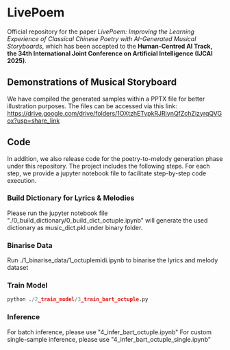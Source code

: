 # LivePoem
Official repository for the paper *LivePoem: Improving the Learning Experience of Classical Chinese Poetry with AI-Generated Musical Storyboards*, which has been accepted to the **Human-Centred AI Track, the 34th International Joint Conference on Artificial Intelligence (IJCAI 2025)**.  

## Demonstrations of Musical Storyboard
We have compiled the generated samples within a PPTX file for better illustration purposes. The files can be accessed via this link: https://drive.google.com/drive/folders/1OXtzhETvpkRJRiynQfZchZizyrqQVGox?usp=share_link  

## Code
In addition, we also release code for the poetry-to-melody generation phase under this repository. The project includes the following steps. For each step, we provide a jupyter notebook file to facilitate step-by-step code execution. 

### Build Dictionary for Lyrics & Melodies
Please run the jupyter notebook file "./0_build_dictionary/0_build_dict_octuple.ipynb" will generate the used dictionary as music_dict.pkl under binary folder. 

### Binarise Data
Run ./1_binarise_data/1_octuplemidi.ipynb to binarise the lyrics and melody dataset

### Train Model
```python
python ./2_train_model/3_train_bart_octuple.py
```

### Inference
For batch inference, please use "4_infer_bart_octuple.ipynb"
For custom single-sample inference, please use "4_infer_bart_octuple_single.ipynb"
